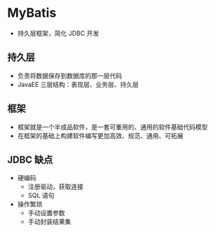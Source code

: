 # MyBatis

- 持久层框架，简化 JDBC 开发

## 持久层

- 负责将数据保存到数据库的那一层代码
- JavaEE 三层结构：表现层、业务层、持久层

## 框架

- 框架就是一个半成品软件，是一套可重用的、通用的软件基础代码模型
- 在框架的基础上构建软件编写更加高效、规范、通用、可拓展

## JDBC 缺点

- 硬编码
	- 注册驱动，获取连接
	- SQL 语句
- 操作繁琐
	- 手动设置参数
	- 手动封装结果集